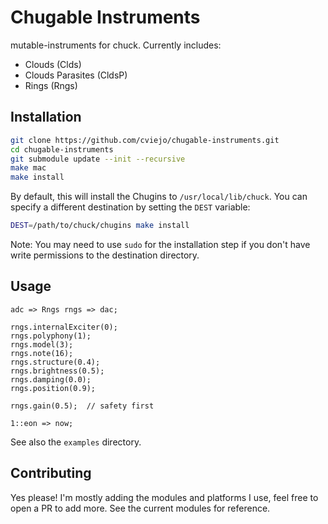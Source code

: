 # Chugable Instruments

mutable-instruments for chuck. Currently includes:

-  Clouds (Clds)
-  Clouds Parasites (CldsP)
-  Rings (Rngs)

## Installation

```bash
git clone https://github.com/cviejo/chugable-instruments.git
cd chugable-instruments
git submodule update --init --recursive
make mac
make install
```

By default, this will install the Chugins to `/usr/local/lib/chuck`. You can specify a different destination by setting the `DEST` variable:

```bash
DEST=/path/to/chuck/chugins make install
```

Note: You may need to use `sudo` for the installation step if you don't have write permissions to the destination directory.

## Usage

```chuck
adc => Rngs rngs => dac;

rngs.internalExciter(0);
rngs.polyphony(1);
rngs.model(3);
rngs.note(16);
rngs.structure(0.4);
rngs.brightness(0.5);
rngs.damping(0.0);
rngs.position(0.9);

rngs.gain(0.5);  // safety first

1::eon => now;
```

See also the `examples` directory.

## Contributing

Yes please! I'm mostly adding the modules and platforms I use, feel free to open a PR to add more. See the current modules for reference.
